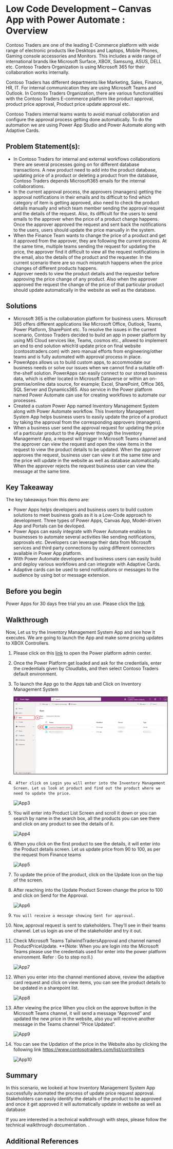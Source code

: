 # Low Code Development – Canvas App with Power Automate : Overview

Contoso Traders are one of the leading E-Commerce platform with wide range of electronic products like Desktops and Laptops, Mobile Phones, Gaming console accessories and Monitors. This includes a wide range of international brands like Microsoft Surface, XBOX, Samsung, ASUS, DELL etc. Contoso Traders Organization is using Microsoft 365 for their collaboration works internally.

Contoso Traders has different departments like Marketing, Sales, Finance, HR, IT. For internal communication they are using Microsoft Teams and Outlook. In Contoso Traders Organization, there are various functionalities with the Contoso Traders E-commerce platform like product approval, product price approval, Product price update approval etc. 

Contoso Traders internal teams wants to avoid manual collaboration and configure the approval process getting done automatically.
To do the automation we are using Power App Studio and Power Automate along with Adaptive Cards.

## Problem Statement(s):
* In Contoso Traders for internal and external workflows collaborations there are several processes going on for different database transactions. A new product need to add into the product database, updating price of a product or deleting a product from the database, Contoso Traders depends Microsoft365 emails for the internal collaborations.
* In the current approval process, the approvers (managers) getting the approval notifications in their emails and its difficult to find which category of item is getting approved, also need to check the product details manually and which team member sending the approval request and the details of the request. Also, its difficult for the users to send emails to the approver when the price of a product change happens. Once the approver approved the request and sent back the notifications to the users, users should update the price manually in the system.
* When the Finance Team wants to change the price of a product and get it approved from the approver, they are following the current process. At the same time, multiple teams sending the request for updating the price, the approver find it difficult to view all the request notifications in the email, also the details of the product and the requester. In the current scenario there are so much mismatch happens when the price changes of different products happens.
* Approver needs to view the product details and the requestor before approving the price change of any product. Also when the approver approved the request the change of the price of that particular product should update automatically in the website as well as the database.

## Solutions

* Microsoft 365 is the collaboration platform for business users. Microsoft 365 offers different applications like Microsoft Office, Outlook, Teams, Power Platform, SharePoint etc. To resolve the issues in the current scenario, Contoso Traders decided to build an app in power platform  by using MS Cloud services like, Teams, cosmos etc., allowed to implement an end to end solution which’d update price on final website (contosotraders.com) with zero manual efforts from engineering/other teams and is fully automated with approval process in place. 
* PowerApps allows us to build custom apps, to accommodate our business needs or solve our issues when we cannot find a suitable off-the-shelf solution. PowerApps can easily connect to our stored business data, which is either located in Microsoft Dataverse or within an on-premise/online data source, for example; Excel, SharePoint, Office 365, SQL Server and Dynamics365. Also service in the Power platform  named Power Automate  can use for creating workflows to automate our processes.
* Created a custom Power App named Inventory Management System along with Power Automate workflow. This Inventory Management System App helps business users to easily update the price of a product by taking the approval from the corresponding approvers (managers).
* When a business user send the approval request for updating the price of a particular product to the Approver through the Inventory Management App, a request will trigger in Microsoft Teams channel and the approver can view the request and open the view items in the request to view the product details to be updated. When the approver approves the request, business user can view it at the same time and the price will update in the website as well as database automatically. When the approver rejects the request business user can view the message at the same time.

## Key Takeaway

The key takeaways from this demo are:

* Power Apps helps developers and business users to build custom solutions to meet business goals as it is a Low-Code approach to development. Three types of Power Apps, Canvas App, Model-driven App and Portals can be devloped.
* Power Apps can easily integrate with Power Automate enables to businesses to automate several activities like sending notifications, approvals etc. Developers can leverage their data from Microsoft services and third party connections by using different connectors available in Power App platform.
* With Power Automate developers and business users can easily build and deploy various workflows and can integrate with Adaptive Cards.
* Adaptive cards can be used to send notifications or messages to the audience by using bot or message extension.


## Before you begin

Power Apps for 30 days free trial you an use. Please click the [link](https://learn.microsoft.com/en-us/power-apps/maker/signup-for-powerapps) 

## Walkthrough 

Now, Let us try the Inventory Management System App and see how it executes. 
We are going to launch the App and make some pricing updates to XBOX Controllers. 
1.	Please click on this [link](https://admin.powerplatform.microsoft.com/) to open the Power platform admin center.
2.	Once the Power Platform get loaded and ask for the credentials, enter the credentials given by Cloudlabs, and then select Contoso Traders default environment.
3.	To launch the App go to the Apps tab and Click on Inventory Management System

       ![App1](images/UApp1.png)
       
      
4.      After click on Login you will enter into the Inventory Management Screen. Let us look at product and find out the product where we need to update the price. 
	
	![App3](images/App3.png)

5.	You will enter into Product List Screen and scroll it down or you can search by name in the search box, all the products you can see there and click on any product to see the details of it.	

	![App4](images/App4.png)
	
6. 	When you click on the first product to see the details, it will enter into the Product details screen. Let us update price from 90 to 100, as per the request from Finance teams

	![App5](images/App5.png)
	
7. 	To update the price of the product, click on the Update Icon on the top of the screen.
8.	After reaching into the Update Product Screen change the price to 100 and click on Send for the Approval.

	![App6](images/App6.png)
	
9.     You will receive a message showing Sent for approval.
10.	Now, approval request is sent to stakeholders. They’ll see in their teams channel. Let us login as one of the stakeholder and try it out. 
11.	Check Microsoft Teams TailwindTradersApproval and channel named ProductPriceUpdate.
**(Note: When you are login into the Microsoft Teams please use the credentials used for enter into the power platform environment. Refer : Go to step no:II.)

	![App7](images/App7.png)
	
12.	When you enter into the channel mentioned above, review the adaptive card request and click on view items, you can see the product details to be updated in a sharepoint list.

	![App8](images/App8.png)
13.	After viewing the price When you click on the approve button in the Microsoft Teams channel, it will send a message “Approved” and updated the new price in the website, also you will receive another message in the Teams channel “Price Updated”.

	![App9](images/App9.png)
	
14.	You can see the Updation of the price in the Website also by clicking the following link 
https://www.contosotraders.com/list/controllers  

	![App10](images/App10.png)
	
## Summary

In this scenario, we looked at how Inventory Management System App successfully automated the process of update price request approval. Stakeholders can easily identify the details of the product to be approved and once it get approved it will automatically update in website as well as database

If you are interested in a technical walkthrough with steps, please follow the technical walkthrough documentation.
.

## Additional References





	
